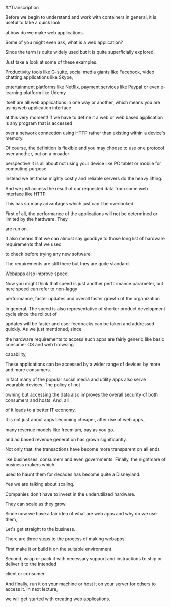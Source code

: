 ##Transcription

Before we begin to understand and work with containers in general, it is useful to take a quick look

at how do we make web applications.

Some of you might even ask, what is a web application?

Since the term is quite widely used but it is quite superficially explored.

Just take a look at some of these examples.

Productivity tools like G-suite, social media giants like Facebook, video chatting applications like Skype,

entertainment platforms like Netflix, payment services like Paypal or even e-learning platform like Udemy

itself are all web applications in one way or another, which means you are using web application interface

at this very moment! If we have to define it a web or web based application is any program that is accessed

over a network connection using HTTP rather than existing within a device's memory.

Of course, the definition is flexible and you may choose to use one protocol over another, but on a broader

perspective it is all about not using your device like PC tablet or mobile for computing purpose.

Instead we let those mighty costly and reliable servers do the heavy lifting.

And we just access the result of our requested data from some web interface like HTTP.

This has so many advantages which just can't be overlooked.

First of all, the performance of the applications will not be determined or limited by the hardware. They

are run on.

It also means that we can almost say goodbye to those long list of hardware requirements that we used

to check before trying any new software.

The requirements are still there but they are quite standard.

Webapps also improve speed.

Now you might think that speed is just another performance parameter, but here speed can refer to non-laggy

performance, faster updates and overall faster growth of the organization

In general. The speed is also representative of shorter product development cycle since the rollout of

updates will be faster and user feedbacks can be taken and addressed quickly. As we just mentioned, since

the hardware requirements to access such apps are fairly generic like basic consumer OS and web browsing

capability,

These applications can be accessed by a wider range of devices by more and more consumers.

In fact many of the popular social media and utility apps also serve wearable devices. The policy of not

owning but accessing the data also improves the overall security of both consumers and hosts. And, all

of it leads to a better IT economy.

It is not just about apps becoming cheaper, after rise of web apps,

many revenue models like freemium, pay as you go.

and ad based revenue generation has grown significantly.

Not only that, the transactions have become more transparent on all ends

like businesses, consumers and even governments. Finally, the nightmare of business makers which

used to haunt them for decades has become quite a Disneyland.

Yes we are talking about scaling.

Companies don't have to invest in the underutilized hardware.

They can scale as they grow.

Since now we have a fair idea of what are web apps and why do we use them,

Let's get straight to the business.

There are three steps to the process of making webapps.

First make it or build it on the suitable environment.

Second, wrap or pack it with necessary support and instructions to ship or deliver it to the Intended

client or consumer.

And finally, run it on your machine or host it on your server for others to access it. In next lecture,

we will get started with creating web applications.